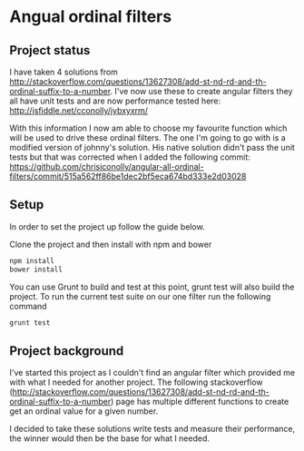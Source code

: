 Angual ordinal filters
===========


Project status
------------

I have taken 4 solutions from http://stackoverflow.com/questions/13627308/add-st-nd-rd-and-th-ordinal-suffix-to-a-number. I've now use these to create angular filters they all have unit tests and are now performance tested here: http://jsfiddle.net/cconolly/jybxyxrm/

With this information I now am able to choose my favourite function which will be used to drive these ordinal filters. The one I'm going to go with is a modified version of johnny's solution. His native solution didn't pass the unit tests but that was corrected when I added the following commit: https://github.com/chrisiconolly/angular-all-ordinal-filters/commit/515a562ff86be1dec2bf5eca674bd333e2d03028

Setup
------------

In order to set the project up follow the guide below.

Clone the project and then install with npm and bower

```sh
npm install
bower install
```

You can use Grunt to build and test at this point, grunt test will also build the project. To run the current test suite on our one filter run the following command

```sh
grunt test
```

Project background
------------

I've started this project as I couldn't find an angular filter which provided me with what I needed for another project. The following stackoverflow (http://stackoverflow.com/questions/13627308/add-st-nd-rd-and-th-ordinal-suffix-to-a-number) page has multiple different functions to create get an ordinal value for a given number.

I decided to take these solutions write tests and measure their performance, the winner would then be the base for what I needed.